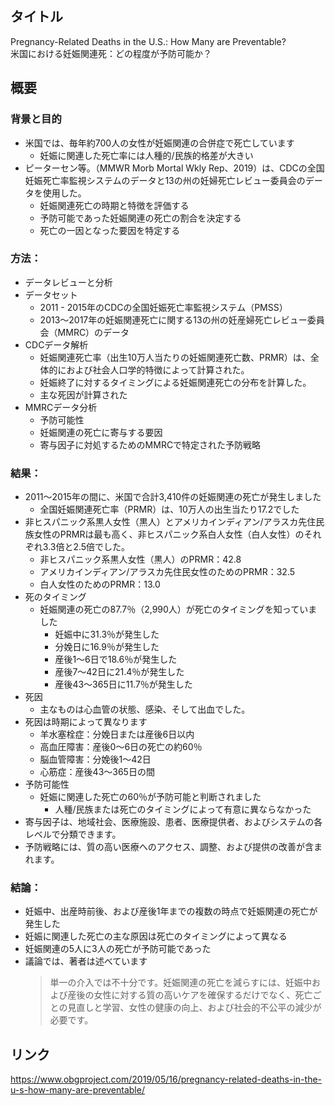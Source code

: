 ## タイトル
Pregnancy-Related Deaths in the U.S.: How Many are Preventable?  
米国における妊娠関連死：どの程度が予防可能か？

## 概要
### 背景と目的
* 米国では、毎年約700人の女性が妊娠関連の合併症で死亡しています
  * 妊娠に関連した死亡率には人種的/民族的格差が大きい
* ピーターセン等。（MMWR Morb Mortal Wkly Rep、2019）は、CDCの全国妊娠死亡率監視システムのデータと13の州の妊婦死亡レビュー委員会のデータを使用した。
  * 妊娠関連死亡の時期と特徴を評価する
  * 予防可能であった妊娠関連の死亡の割合を決定する
  * 死亡の一因となった要因を特定する
### 方法：
* データレビューと分析
* データセット
  * 2011 - 2015年のCDCの全国妊娠死亡率監視システム（PMSS）
  * 2013〜2017年の妊娠関連死亡に関する13の州の妊産婦死亡レビュー委員会（MMRC）のデータ
* CDCデータ解析
  * 妊娠関連死亡率（出生10万人当たりの妊娠関連死亡数、PRMR）は、全体的におよび社会人口学的特徴によって計算された。
  * 妊娠終了に対するタイミングによる妊娠関連死亡の分布を計算した。
  * 主な死因が計算された
* MMRCデータ分析
  * 予防可能性
  * 妊娠関連の死亡に寄与する要因
  * 寄与因子に対処するためのMMRCで特定された予防戦略
### 結果：
* 2011〜2015年の間に、米国で合計3,410件の妊娠関連の死亡が発生しました
  * 全国妊娠関連死亡率（PRMR）は、10万人の出生当たり17.2でした
* 非ヒスパニック系黒人女性（黒人）とアメリカインディアン/アラスカ先住民族女性のPRMRは最も高く、非ヒスパニック系白人女性（白人女性）のそれぞれ3.3倍と2.5倍でした。
  * 非ヒスパニック系黒人女性（黒人）のPRMR：42.8
  * アメリカインディアン/アラスカ先住民女性のためのPRMR：32.5
  * 白人女性のためのPRMR：13.0
* 死のタイミング
  * 妊娠関連の死亡の87.7％（2,990人）が死亡のタイミングを知っていました
    * 妊娠中に31.3％が発生した
    * 分娩日に16.9％が発生した
    * 産後1〜6日で18.6％が発生した
    * 産後7〜42日に21.4％が発生した
    * 産後43〜365日に11.7％が発生した
* 死因
  * 主なものは心血管の状態、感染、そして出血でした。
* 死因は時期によって異なります
  * 羊水塞栓症：分娩日または産後6日以内
  * 高血圧障害：産後0〜6日の死亡の約60％
  * 脳血管障害：分娩後1〜42日
  * 心筋症：産後43〜365日の間
* 予防可能性
  * 妊娠に関連した死亡の60％が予防可能と判断されました
    * 人種/民族または死亡のタイミングによって有意に異ならなかった
* 寄与因子は、地域社会、医療施設、患者、医療提供者、およびシステムの各レベルで分類できます。
* 予防戦略には、質の高い医療へのアクセス、調整、および提供の改善が含まれます。
### 結論：
* 妊娠中、出産時前後、および産後1年までの複数の時点で妊娠関連の死亡が発生した
* 妊娠に関連した死亡の主な原因は死亡のタイミングによって異なる
* 妊娠関連の5人に3人の死亡が予防可能であった
* 議論では、著者は述べています
  > 単一の介入では不十分です。妊娠関連の死亡を減らすには、妊娠中および産後の女性に対する質の高いケアを確保するだけでなく、死亡ごとの見直しと学習、女性の健康の向上、および社会的不公平の減少が必要です。

## リンク
https://www.obgproject.com/2019/05/16/pregnancy-related-deaths-in-the-u-s-how-many-are-preventable/

